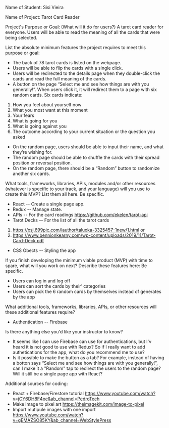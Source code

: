Name of Student: Sisi Vieira

Name of Project: Tarot Card Reader

Project's Purpose or Goal: (What will it do for users?)
A tarot card reader for everyone. Users will be able to read the meaning of all the cards that were being selected.

List the absolute minimum features the project requires to meet this purpose or goal:

* The back of 78 tarot cards is listed on the webpage.
* Users will be able to flip the cards with a single click.
* Users will be redirected to the details page when they double-click the cards and read the full meaning of the cards.
* A button on the page “Select me and see how things are with you generally!”. When users click it, it will redirect them to a page with six random cards. Six cards indicate:
1. How you feel about yourself now
2. What you most want at this moment
3. Your fears
4. What is going for you
5. What is going against you
6. The outcome according to your current situation or the question you asked
* On the random page, users should be able to input their name, and what they’re wishing for.
* The random page should be able to shuffle the cards with their spread position or reversal position.
* On the random page, there should be a “Random” button to randomize another six cards.

What tools, frameworks, libraries, APIs, modules and/or other resources (whatever is specific to your track, and your language) will you use to create this MVP? List them all here. Be specific.
* React -- Create a single page app.
* Redux -- Manage state.
* APIs -- For the card readings https://github.com/ekelen/tarot-api
* Tarot Decks -- For the list of all the tarot cards 
1. https://xsj.699pic.com/lauthor/taluoka-3325457-1new/1.html or
2. https://www.bennionkearny.com/wp-content/uploads/2019/11/Tarot-Card-Deck.pdf
* CSS Obects -- Styling the app

If you finish developing the minimum viable product (MVP) with time to spare, what will you work on next? Describe these features here: Be specific.

* Users can log in and log off
* Users can sort the cards by their’ categories
* Users can pick the 6 random cards by themselves instead of generates by the app

What additional tools, frameworks, libraries, APIs, or other resources will these additional features require?

* Authentication -- Firebase

Is there anything else you'd like your instructor to know?

* It seems like I can use Firebase can use for authentications, but I'v heard it is not good to use with Redux? So if I really want to add authetications for the app, what do you recommend me to use?
* Is it possible to make the button as a tab? For example, instead of having a botton says “Select me and see how things are with you generally!”, can I make it a "Random" tap to redirect the users to the random page? Will it still be a single page app with React?

Additional sources for coding:

* React + Firebase/Firestore tutorial https://www.youtube.com/watch?v=jCY6DH8F4oc&ab_channel=PedroTech
* Make image to pixel art https://theimagekit.com/image-to-pixel
* Import mutipule images with one import https://www.youtube.com/watch?v=gEMAZSO85KY&ab_channel=WebStylePress
